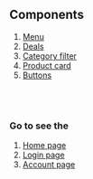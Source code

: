 ## Components
1. [Menu](https://nuronbeck.github.io/food-delivery-app-template/menu/menu.html)
2. [Deals](https://nuronbeck.github.io/food-delivery-app-template/deals/deals.html)
3. [Category filter](https://nuronbeck.github.io/food-delivery-app-template/category/category.html)
4. [Product card](https://nuronbeck.github.io/food-delivery-app-template/Product-card/Card.html)
5. [Buttons](https://nuronbeck.github.io/food-delivery-app-template/buttons/buttons.html)

<br/>
<br/>

### Go to see the
1. [Home page](https://nuronbeck.github.io/food-delivery-app-template/index.html)
2. [Login page](https://nuronbeck.github.io/food-delivery-app-template/login.html)
3. [Account page](https://nuronbeck.github.io/food-delivery-app-template/account.html)